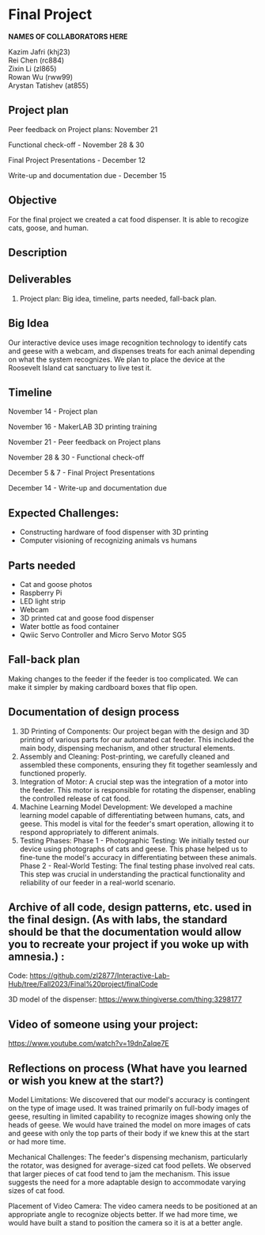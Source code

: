 # Final Project

**NAMES OF COLLABORATORS HERE**

Kazim Jafri (khj23)\
Rei Chen (rc884)\
Zixin Li (zl865)\
Rowan Wu (rww99)\
Arystan Tatishev (at855)


## Project plan

Peer feedback on Project plans: November 21

Functional check-off - November 28 & 30

Final Project Presentations - December 12

Write-up and documentation due - December 15 

## Objective
For the final project we created a cat food dispenser. It is able to recogize cats, goose, and human. 

 
## Description


## Deliverables

1. Project plan: Big idea, timeline, parts needed, fall-back plan.

## Big Idea

Our interactive device uses image recognition technology to identify cats and geese with a webcam, and dispenses treats for each animal depending on what the system recognizes. We plan to place the device at the Roosevelt Island cat sanctuary to live test it. 

## Timeline

November 14 - Project plan

November 16 - MakerLAB 3D printing training

November 21 - Peer feedback on Project plans

November 28 & 30 - Functional check-off

December 5 & 7 - Final Project Presentations

December 14 - Write-up and documentation due

## Expected Challenges:

- Constructing hardware of food dispenser with 3D printing
- Computer visioning of recognizing animals vs humans

## Parts needed
- Cat and goose photos
- Raspberry Pi
- LED light strip
- Webcam
- 3D printed cat and goose food dispenser
- Water bottle as food container
- Qwiic Servo Controller and Micro Servo Motor SG5


## Fall-back plan
Making changes to the feeder if the feeder is too complicated. We can make it simpler by making cardboard boxes that flip open. 

## Documentation of design process

1. 3D Printing of Components: Our project began with the design and 3D printing of various parts for our automated cat feeder. This included the main body, dispensing mechanism, and other structural elements.
2. Assembly and Cleaning: Post-printing, we carefully cleaned and assembled these components, ensuring they fit together seamlessly and functioned properly.
3. Integration of Motor: A crucial step was the integration of a motor into the feeder. This motor is responsible for rotating the dispenser, enabling the controlled release of cat food.
4. Machine Learning Model Development: We developed a machine learning model capable of differentiating between humans, cats, and geese. This model is vital for the feeder's smart operation, allowing it to respond appropriately to different animals.
5. Testing Phases:
Phase 1 - Photographic Testing: We initially tested our device using photographs of cats and geese. This phase helped us to fine-tune the model's accuracy in differentiating between these animals.
Phase 2 - Real-World Testing: The final testing phase involved real cats. This step was crucial in understanding the practical functionality and reliability of our feeder in a real-world scenario.



## Archive of all code, design patterns, etc. used in the final design. (As with labs, the standard should be that the documentation would allow you to recreate your project if you woke up with amnesia.) :

Code: https://github.com/zl2877/Interactive-Lab-Hub/tree/Fall2023/Final%20project/finalCode

3D model of the dispenser: https://www.thingiverse.com/thing:3298177

   
## Video of someone using your project:

https://www.youtube.com/watch?v=19dnZaIqe7E
   
## Reflections on process (What have you learned or wish you knew at the start?)

Model Limitations: We discovered that our model's accuracy is contingent on the type of image used. It was trained primarily on full-body images of geese, resulting in limited capability to recognize images showing only the heads of geese. We would have trained the model on more images of cats and geese with only the top parts of their body if we knew this at the start or had more time. 

Mechanical Challenges: The feeder's dispensing mechanism, particularly the rotator, was designed for average-sized cat food pellets. We observed that larger pieces of cat food tend to jam the mechanism. This issue suggests the need for a more adaptable design to accommodate varying sizes of cat food.

Placement of Video Camera: The video camera needs to be positioned at an appropriate angle to recognize objects better. If we had more time, we would have built a stand to position the camera so it is at a better angle. 



